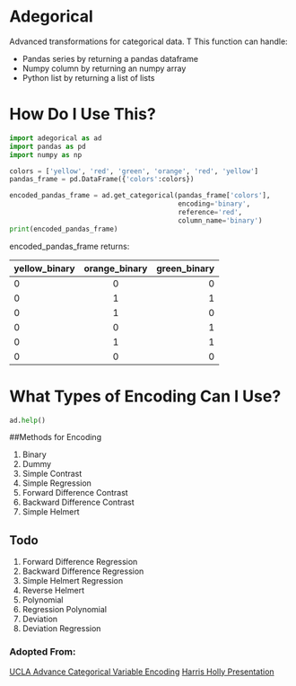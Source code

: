 # Adegorical
Advanced transformations for categorical data. T
This function can handle:
* Pandas series by returning a pandas dataframe
* Numpy column by returning an numpy array
* Python list by returning a list of lists

# How Do I Use This?
```python
import adegorical as ad
import pandas as pd
import numpy as np

colors = ['yellow', 'red', 'green', 'orange', 'red', 'yellow']
pandas_frame = pd.DataFrame({'colors':colors})

encoded_pandas_frame = ad.get_categorical(pandas_frame['colors'],
                                          encoding='binary',
                                          reference='red',
                                          column_name='binary')
print(encoded_pandas_frame)
```

encoded_pandas_frame returns:

| yellow_binary | orange_binary | green_binary |
| ------------- |:-------------:| ------------:|
| 0 | 0 | 0 |
| 0 | 1 | 1 |
| 0 | 1 | 0 |
| 0 | 0 | 1 |
| 0 | 1 | 1 |
| 0 | 0 | 0 |

# What Types of Encoding Can I Use?
```python
ad.help()
```


##Methods for Encoding
1. Binary
2. Dummy
3. Simple Contrast
4. Simple Regression
5. Forward Difference Contrast
6. Backward Difference Contrast
7. Simple Helmert

## Todo
1. Forward Difference Regression
2. Backward Difference Regression
3. Simple Helmert Regression
4. Reverse Helmert
5. Polynomial
6. Regression Polynomial
7. Deviation
8. Deviation Regression

### Adopted From:
[UCLA Advance Categorical Variable Encoding](http://www.ats.ucla.edu/stat/sas/webbooks/reg/chapter5/sasreg5.htm)
[Harris Holly Presentation](http://slideplayer.com/slide/6307838/)
